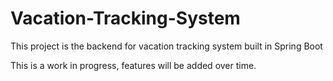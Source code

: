 # Vacation-Tracking-System

This project is the backend for vacation tracking system built in Spring Boot

This is a work in progress, features will be added over time.

